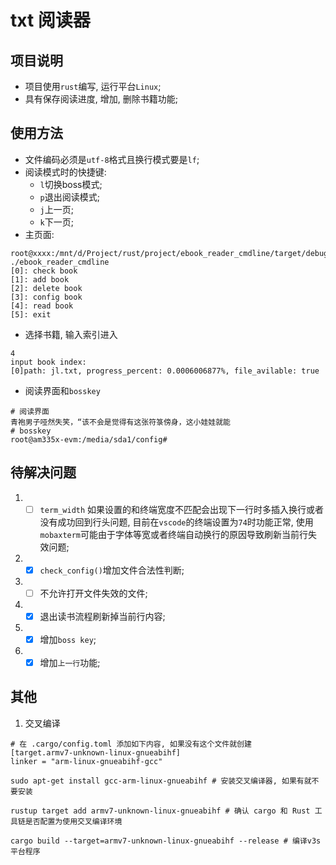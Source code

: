 <!--
 * @Author: TOTHTOT 37585883+TOTHTOT@users.noreply.github.com
 * @Date: 2024-11-09 21:26:28
 * @LastEditors: TOTHTOT 37585883+TOTHTOT@users.noreply.github.com
 * @LastEditTime: 2024-11-09 21:26:34
 * @FilePath: \ebook_reader_cmdline\readme.md
 * @Description: 这是默认设置,请设置`customMade`, 打开koroFileHeader查看配置 进行设置: https://github.com/OBKoro1/koro1FileHeader/wiki/%E9%85%8D%E7%BD%AE
-->

# txt 阅读器

## 项目说明

- 项目使用`rust`编写, 运行平台`Linux`;
- 具有保存阅读进度, 增加, 删除书籍功能;

## 使用方法

- 文件编码必须是`utf-8`格式且换行模式要是`lf`;
- 阅读模式时的快捷键:
  - `l`切换boss模式;
  - `p`退出阅读模式;
  - `j`上一页;
  - `k`下一页;
- 主页面:

```shell
root@xxxx:/mnt/d/Project/rust/project/ebook_reader_cmdline/target/debug# ./ebook_reader_cmdline
[0]: check book
[1]: add book
[2]: delete book
[3]: config book
[4]: read book
[5]: exit
```

- 选择书籍, 输入索引进入

```shell
4
input book index:
[0]path: jl.txt, progress_percent: 0.0006006877%, file_avilable: true
```

- 阅读界面和`bosskey`

```shell
# 阅读界面
青袍男子哑然失笑，“该不会是觉得有这张符箓傍身，这小娃娃就能
# bosskey
root@am335x-evm:/media/sda1/config#
```

## 待解决问题

1. - [ ] `term_width` 如果设置的和终端宽度不匹配会出现下一行时多插入换行或者没有成功回到行头问题, 目前在`vscode`的终端设置为`74`时功能正常, 使用`mobaxterm`可能由于字体等宽或者终端自动换行的原因导致刷新当前行失效问题;
2. - [x] `check_config()`增加文件合法性判断;
3. - [ ] 不允许打开文件失效的文件;
4. - [x] 退出读书流程刷新掉当前行内容;
5. - [x] 增加`boss key`;
6. - [x] 增加`上一行`功能;

## 其他

1. 交叉编译

```shell
# 在 .cargo/config.toml 添加如下内容, 如果没有这个文件就创建
[target.armv7-unknown-linux-gnueabihf]
linker = "arm-linux-gnueabihf-gcc"

sudo apt-get install gcc-arm-linux-gnueabihf # 安装交叉编译器, 如果有就不要安装

rustup target add armv7-unknown-linux-gnueabihf # 确认 cargo 和 Rust 工具链是否配置为使用交叉编译环境

cargo build --target=armv7-unknown-linux-gnueabihf --release # 编译v3s平台程序
```